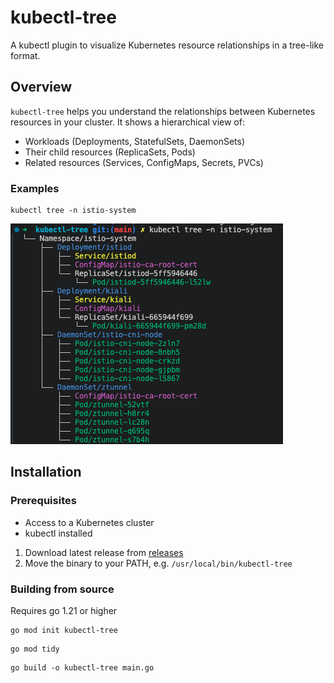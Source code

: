 # kubectl-tree

A kubectl plugin to visualize Kubernetes resource relationships in a tree-like format.

## Overview

`kubectl-tree` helps you understand the relationships between Kubernetes resources in your cluster. It shows a hierarchical view of:
- Workloads (Deployments, StatefulSets, DaemonSets)
- Their child resources (ReplicaSets, Pods)
- Related resources (Services, ConfigMaps, Secrets, PVCs)

### Examples

```
kubectl tree -n istio-system
```
![alt text](<CleanShot 2024-12-21 at 17.39.23.png>)

## Installation

### Prerequisites
- Access to a Kubernetes cluster
- kubectl installed

1. Download latest release from [releases](https://github.com/danielboothcloud/kubectl-tree/releases)
2. Move the binary to your PATH, e.g. `/usr/local/bin/kubectl-tree`

### Building from source
Requires go 1.21 or higher
```
go mod init kubectl-tree
```

```
go mod tidy
```

```
go build -o kubectl-tree main.go
```

